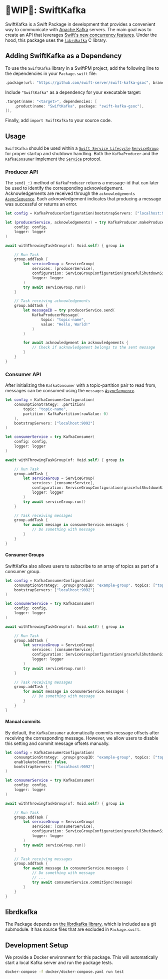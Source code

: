 # 🚧WIP🚧: SwiftKafka

SwiftKafka is a Swift Package in development that provides a convenient way to communicate with [Apache Kafka](https://kafka.apache.org) servers. The main goal was to create an API that leverages [Swift's new concurrency features](https://docs.swift.org/swift-book/LanguageGuide/Concurrency.html). Under the hood, this package uses the [`librdkafka`](https://github.com/confluentinc/librdkafka) C library.

## Adding SwiftKafka as a Dependency

To use the `SwiftKafka` library in a SwiftPM project,
add the following line to the dependencies in your `Package.swift` file:

```swift
.package(url: "https://github.com/swift-server/swift-kafka-gsoc", branch: "main")
```

Include `"SwiftKafka"` as a dependency for your executable target:

```swift
.target(name: "<target>", dependencies: [
    .product(name: "SwiftKafka", package: "swift-kafka-gsoc"),
]),
```

Finally, add `import SwiftKafka` to your source code.

## Usage

`SwiftKafka` should be used within a [`Swift Service Lifecycle`](https://github.com/swift-server/swift-service-lifecycle) 
[`ServiceGroup`](https://swiftpackageindex.com/swift-server/swift-service-lifecycle/main/documentation/servicelifecycle/servicegroup) for proper startup and shutdown handling.
Both the `KafkaProducer` and the `KafkaConsumer` implement the [`Service`](https://swiftpackageindex.com/swift-server/swift-service-lifecycle/main/documentation/servicelifecycle/service) protocol.

### Producer API

The `send(_:)` method of `KafkaProducer` returns a message-id that can later be used to identify the corresponding acknowledgement. Acknowledgements are received through the `acknowledgements` [`AsyncSequence`](https://developer.apple.com/documentation/swift/asyncsequence). Each acknowledgement indicates that producing a message was successful or returns an error.

```swift
let config = KafkaProducerConfiguration(bootstrapServers: ["localhost:9092"])

let (producerService, acknowledgements) = try KafkaProducer.makeProducerWithAcknowledgements(
    config: config,
    logger: logger
)

await withThrowingTaskGroup(of: Void.self) { group in

    // Run Task
    group.addTask {
        let serviceGroup = ServiceGroup(
            services: [producerService],
            configuration: ServiceGroupConfiguration(gracefulShutdownSignals: []),
            logger: logger
        )
        try await serviceGroup.run()
    }

    // Task receiving acknowledgements
    group.addTask {
        let messageID = try producerService.send(
            KafkaProducerMessage(
                topic: "topic-name",
                value: "Hello, World!"
            )
        )

        for await acknowledgement in acknowledgements {
            // Check if acknowledgement belongs to the sent message
        }
    }
}
```

### Consumer API

After initializing the `KafkaConsumer` with a topic-partition pair to read from, messages can be consumed using the `messages` [`AsyncSequence`](https://developer.apple.com/documentation/swift/asyncsequence).

```swift
let config = KafkaConsumerConfiguration(
    consumptionStrategy: .partition(
        topic: "topic-name",
        partition: KafkaPartition(rawValue: 0)
    ),
    bootstrapServers: ["localhost:9092"]
)

let consumerService = try KafkaConsumer(
    config: config,
    logger: logger
)

await withThrowingTaskGroup(of: Void.self) { group in

    // Run Task
    group.addTask {
        let serviceGroup = ServiceGroup(
            services: [consumerService],
            configuration: ServiceGroupConfiguration(gracefulShutdownSignals: []),
            logger: logger
        )
        try await serviceGroup.run()
    }

    // Task receiving messages
    group.addTask {
        for await message in consumerService.messages {
            // Do something with message
        }
    }
}
```

#### Consumer Groups

SwiftKafka also allows users to subscribe to an array of topics as part of a consumer group.

```swift
let config = KafkaConsumerConfiguration(
    consumptionStrategy: .group(groupID: "example-group", topics: ["topic-name"]),
    bootstrapServers: ["localhost:9092"]
)

let consumerService = try KafkaConsumer(
    config: config,
    logger: logger
)

await withThrowingTaskGroup(of: Void.self) { group in

    // Run Task
    group.addTask {
        let serviceGroup = ServiceGroup(
            services: [consumerService],
            configuration: ServiceGroupConfiguration(gracefulShutdownSignals: []),
            logger: logger
        )
        try await serviceGroup.run()
    }

    // Task receiving messages
    group.addTask {
        for await message in consumerService.messages {
            // Do something with message
        }
    }
}
```

#### Manual commits

By default, the `KafkaConsumer` automatically commits message offsets after receiving the corresponding message. However, we allow users to disable this setting and commit message offsets manually.

```swift
let config = KafkaConsumerConfiguration(
    consumptionStrategy: .group(groupID: "example-group", topics: ["topic-name"]),
    enableAutoCommit: false,
    bootstrapServers: ["localhost:9092"]
)

let consumerService = try KafkaConsumer(
    config: config,
    logger: logger
)

await withThrowingTaskGroup(of: Void.self) { group in

    // Run Task
    group.addTask {
        let serviceGroup = ServiceGroup(
            services: [consumerService],
            configuration: ServiceGroupConfiguration(gracefulShutdownSignals: []),
            logger: logger
        )
        try await serviceGroup.run()
    }

    // Task receiving messages
    group.addTask {
        for await message in consumerService.messages {
            // Do something with message
            // ...
            try await consumerService.commitSync(message)
        }
    }
}
```

## librdkafka

The Package depends on [the librdkafka library](https://github.com/confluentinc/librdkafka), which is included as a git submodule.
It has source files that are excluded in `Package.swift`.

## Development Setup

We provide a Docker environment for this package. This will automatically start a local Kafka server and run the package tests.

```bash
docker-compose -f docker/docker-compose.yaml run test
```
